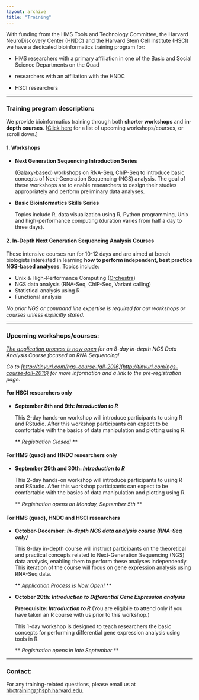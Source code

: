 ```yaml
---
layout: archive
title: "Training"
---
```


With funding from the HMS Tools and Technology Committee, the Harvard NeuroDiscovery Center (HNDC) and the Harvard Stem Cell Institute (HSCI) we have a dedicated bioinformatics training program for:

- HMS researchers with a primary affiliation in one of the Basic and Social Science Departments on the Quad 

- researchers with an affiliation with the HNDC

- HSCI researchers 

---

### Training program description:

We provide bioinformatics training through both **shorter workshops** and **in-depth courses**. [[Click here](http://bioinformatics.sph.harvard.edu/training/#upcoming-workshopscourses) for a list of upcoming workshops/courses, or scroll down.]

#### 1. Workshops 

* **Next Generation Sequencing Introduction Series**

	([Galaxy-based](https://wiki.galaxyproject.org/)) workshops on RNA-Seq, ChIP-Seq to introduce basic concepts of Next-Generation Sequencing (NGS) analysis. The goal of these workshops are to enable researchers to design their studies appropriately and perform preliminary data analyses.

* **Basic Bioinformatics Skills Series**	

	Topics include R, data visualization using R, Python programming, Unix and high-performance computing (duration varies from half a day to three days).

#### 2.  In-Depth Next Generation Sequencing Analysis Courses

These intensive courses run for 10-12 days and are aimed at bench biologists interested in learning **how to perform independent, best practice NGS-based analyses**. Topics include:

- Unix & High-Performance Computing ([Orchestra](https://rc.hms.harvard.edu/#orchestra))
- NGS data analysis (RNA-Seq, ChIP-Seq, Variant calling)
- Statistical analysis using R
- Functional analysis


*No prior NGS or command line expertise is required for our workshops or courses unless explicitly stated.*

---

### Upcoming workshops/courses:

*[The application process is now open](http://tinyurl.com/ngs-course-fall-2016) for an 8-day in-depth NGS Data Analysis Course focused on RNA Sequencing!*

*Go to [http://tinyurl.com/ngs-course-fall-2016](http://tinyurl.com/ngs-course-fall-2016) for more information and a link to the pre-registration page.*


#### For HSCI researchers only

* **September 8th and 9th: *Introduction to R***

	This 2-day hands-on workshop will introduce participants to using R and RStudio. After this workshop participants can expect to be comfortable with the basics of data manipulation and plotting using R. 
	
	** *Registration Closed!* **

#### For HMS (quad) and HNDC researchers only

* **September 29th and 30th: *Introduction to R***

	This 2-day hands-on workshop will introduce participants to using R and RStudio. After this workshop participants can expect to be comfortable with the basics of data manipulation and plotting using R. 
	
	** *Registration opens on Monday, September 5th* **

#### For HMS (quad), HNDC and HSCI researchers

* **October-December: *In-depth NGS data analysis course (RNA-Seq only)***

	This 8-day in-depth course will instruct participants on the theoretical and practical concepts related to Next-Generation Sequencing (NGS) data analysis, enabling them to perform these analyses independently. This iteration of the course will focus on gene expression analysis using RNA-Seq data.
	
  ** *[Application Process is Now Open!](http://tinyurl.com/ngs-course-fall-2016)* **

* **October 20th: *Introduction to Differential Gene Expression analysis***

	**Prerequisite: *Introduction to R*** (You are eligibile to attend only if you have taken an R course with us prior to this workshop.)
	
	This 1-day workshop is designed to teach researchers the basic concepts for performing differential gene expression analysis using tools in R. 
	
	** *Registration opens in late September* **
	

---

### Contact:

For any training-related questions, please email us at [hbctraining@hsph.harvard.edu](mailto:hbctraining@hsph.harvard.edu).


